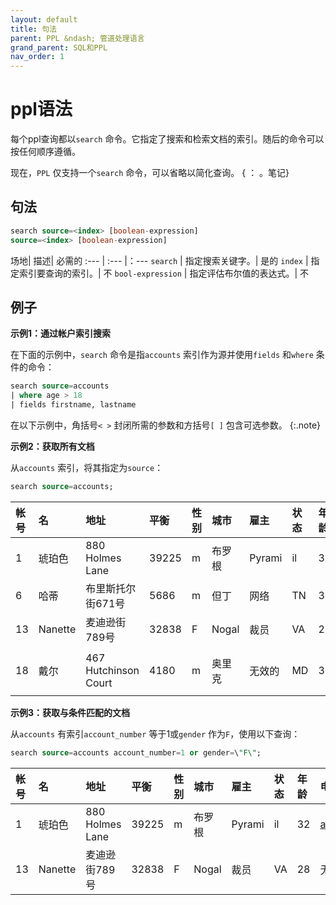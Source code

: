```yaml
---
layout: default
title: 句法
parent: PPL &ndash; 管道处理语言
grand_parent: SQL和PPL
nav_order: 1
---
```


# ppl语法

每个ppl查询都以`search` 命令。它指定了搜索和检索文档的索引。随后的命令可以按任何顺序遵循。

现在，`PPL` 仅支持一个`search` 命令，可以省略以简化查询。
{ ： 。笔记}

## 句法

```sql
search source=<index> [boolean-expression]
source=<index> [boolean-expression]
```

场地| 描述| 必需的
:--- | :--- |：---
`search` | 指定搜索关键字。| 是的
`index` | 指定索引要查询的索引。| 不
`bool-expression` | 指定评估布尔值的表达式。| 不

## 例子

**示例1：通过帐户索引搜索**

在下面的示例中，`search` 命令是指`accounts` 索引作为源并使用`fields` 和`where` 条件的命令：

```sql
search source=accounts
| where age > 18
| fields firstname, lastname
```

在以下示例中，角括号`< >` 封闭所需的参数和方括号`[ ]` 包含可选参数。
{:.note}


**示例2：获取所有文档**

从`accounts` 索引，将其指定为`source`：

```sql
search source=accounts;
```

| 帐号| 名| 地址| 平衡| 性别| 城市| 雇主| 状态| 年龄| 电子邮件| 姓|
:--- | :--- | :--- | :--- | :--- | :--- | :--- | :--- | :--- | :--- | :---
| 1| 琥珀色| 880 Holmes Lane| 39225| m| 布罗根| Pyrami| il| 32| amberduke@pyrami.com| 公爵
| 6| 哈蒂| 布里斯托尔街671号| 5686| m| 但丁| 网络| TN| 36| hattiebond@netagy.com| 纽带
| 13| Nanette| 麦迪逊街789号| 32838| F| Nogal| 裁员| VA| 28| 无效的| 贝茨
| 18| 戴尔| 467 Hutchinson Court| 4180| m| 奥里克| 无效的| MD| 33| daleadams@boink.com| 亚当斯

**示例3：获取与条件匹配的文档**

从`accounts` 有索引`account_number` 等于1或`gender` 作为`F`，使用以下查询：

```sql
search source=accounts account_number=1 or gender=\"F\";
```

| 帐号| 名| 地址| 平衡| 性别| 城市| 雇主| 状态| 年龄| 电子邮件| 姓|
:--- | :--- | :--- | :--- | :--- | :--- | :--- | :--- | :--- | :--- | :---
| 1| 琥珀色| 880 Holmes Lane| 39225| m| 布罗根| Pyrami| il| 32| amberduke@pyrami.com| 公爵|
| 13| Nanette| 麦迪逊街789号| 32838| F| Nogal| 裁员| VA| 28| 无效的| 贝茨|

